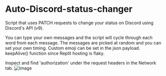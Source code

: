 # Auto-Discord-status-changer

Script that uses PATCH requests to change your status on Discord using Discord's API (v9). 

You can type your own messages and the script will cycle through each word from each message. The messages are picked at random and you can set your own timing. 
Custom emoji can be set in the json payload. keepAlive() function since Replit hosting is flaky. 

Inspect and find 'authorization' under the request headers in the Network tab.
![image](https://user-images.githubusercontent.com/100868154/169673655-9431aee6-9130-4d5b-af48-f95f06b6ca0b.png)

